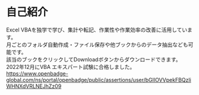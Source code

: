 # 自己紹介
Excel VBAを独学で学び、集計や転記、作業性や作業効率の改善に活用しています。<br>
月ごとのフォルダ自動作成・ファイル保存や他ブックからのデータ抽出なども可能です。<br>
該当のブックをクリックしてDownloadボタンからダウンロードできます。<br>
2022年12月にVBA エキスパート試験に合格しました。<br>
https://www.openbadge-global.com/ns/portal/openbadge/public/assertions/user/bGlIOVVpekFBQzliWHNXdVRLNEJhZz09
